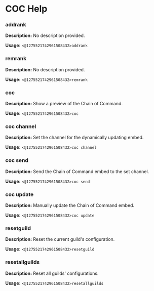 # COC Help

### addrank

**Description:** No description provided.

**Usage:** `<@1275521742961508432>addrank`

### remrank

**Description:** No description provided.

**Usage:** `<@1275521742961508432>remrank`

### coc

**Description:** Show a preview of the Chain of Command.

**Usage:** `<@1275521742961508432>coc`

### coc channel

**Description:** Set the channel for the dynamically updating embed.

**Usage:** `<@1275521742961508432>coc channel`

### coc send

**Description:** Send the Chain of Command embed to the set channel.

**Usage:** `<@1275521742961508432>coc send`

### coc update

**Description:** Manually update the Chain of Command embed.

**Usage:** `<@1275521742961508432>coc update`

### resetguild

**Description:** Reset the current guild's configuration.

**Usage:** `<@1275521742961508432>resetguild`

### resetallguilds

**Description:** Reset all guilds' configurations.

**Usage:** `<@1275521742961508432>resetallguilds`

